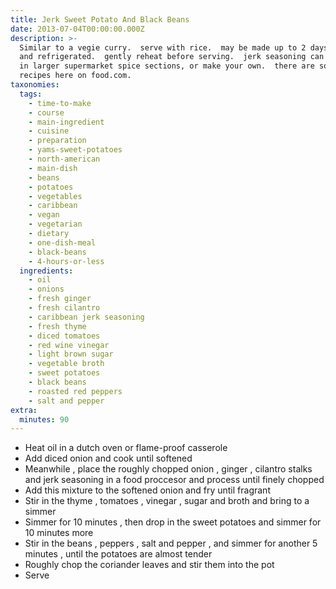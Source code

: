 ```yaml
---
title: Jerk Sweet Potato And Black Beans
date: 2013-07-04T00:00:00.000Z
description: >-
  Similar to a vegie curry.  serve with rice.  may be made up to 2 days ahead
  and refrigerated.  gently reheat before serving.  jerk seasoning can be found
  in larger supermarket spice sections, or make your own.  there are some
  recipes here on food.com.
taxonomies:
  tags:
    - time-to-make
    - course
    - main-ingredient
    - cuisine
    - preparation
    - yams-sweet-potatoes
    - north-american
    - main-dish
    - beans
    - potatoes
    - vegetables
    - caribbean
    - vegan
    - vegetarian
    - dietary
    - one-dish-meal
    - black-beans
    - 4-hours-or-less
  ingredients:
    - oil
    - onions
    - fresh ginger
    - fresh cilantro
    - caribbean jerk seasoning
    - fresh thyme
    - diced tomatoes
    - red wine vinegar
    - light brown sugar
    - vegetable broth
    - sweet potatoes
    - black beans
    - roasted red peppers
    - salt and pepper
extra:
  minutes: 90
---
```

 - Heat oil in a dutch oven or flame-proof casserole
 - Add diced onion and cook until softened
 - Meanwhile , place the roughly chopped onion , ginger , cilantro stalks and jerk seasoning in a food proccesor and process until finely chopped
 - Add this mixture to the softened onion and fry until fragrant
 - Stir in the thyme , tomatoes , vinegar , sugar and broth and bring to a simmer
 - Simmer for 10 minutes , then drop in the sweet potatoes and simmer for 10 minutes more
 - Stir in the beans , peppers , salt and pepper , and simmer for another 5 minutes , until the potatoes are almost tender
 - Roughly chop the coriander leaves and stir them into the pot
 - Serve
